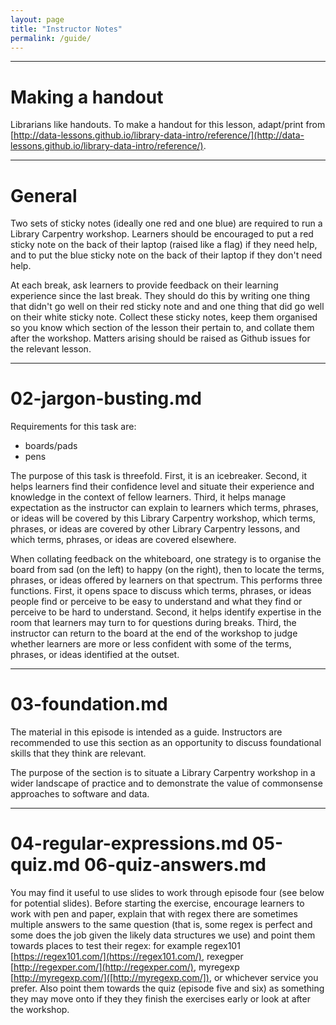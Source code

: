 ```yaml
---
layout: page
title: "Instructor Notes"
permalink: /guide/
---
```


____
# Making a handout

Librarians like handouts. To make a handout for this lesson, adapt/print from [http://data-lessons.github.io/library-data-intro/reference/](http://data-lessons.github.io/library-data-intro/reference/).
  
____
# General

Two sets of sticky notes (ideally one red and one blue) are required to run a Library Carpentry workshop. Learners should be encouraged to put a red sticky note on the back of their laptop (raised like a flag) if they need help, and to put the blue sticky note on the back of their laptop if they don't need help.

At each break, ask learners to provide feedback on their learning experience since the last break. They should do this by writing one thing that didn't go well on their red sticky note and and one thing that did go well on their white sticky note. Collect these sticky notes, keep them organised so you know which section of the lesson their pertain to, and collate them after the workshop. Matters arising should be raised as Github issues for the relevant lesson.
  
____
# 02-jargon-busting.md

Requirements for this task are:

- boards/pads
- pens

The purpose of this task is threefold. First, it is an icebreaker. Second, it helps learners find their confidence level and situate their experience and knowledge in the context of fellow learners. Third, it helps manage expectation as the instructor can explain to learners which terms, phrases, or ideas will be covered by this Library Carpentry workshop, which terms, phrases, or ideas are covered by other Library Carpentry lessons, and which terms, phrases, or ideas are covered elsewhere.

When collating feedback on the whiteboard, one strategy is to organise the board from sad (on the left) to happy (on the right), then to locate the terms, phrases, or ideas offered by learners on that spectrum. This performs three functions. First, it opens space to discuss which terms, phrases, or ideas people find or perceive to be easy to understand and what they find or perceive to be hard to understand. Second, it helps identify expertise in the room that learners may turn to for questions during breaks. Third, the instructor can return to the board at the end of the workshop to judge whether learners are more or less confident with some of the terms, phrases, or ideas identified at the outset.

____
# 03-foundation.md

The material in this episode is intended as a guide. Instructors are recommended to use this section as an opportunity to discuss foundational skills that they think are relevant.

The purpose of the section is to situate a Library Carpentry workshop in a wider landscape of practice and to demonstrate the value of commonsense approaches to software and data.

_____
# 04-regular-expressions.md 05-quiz.md 06-quiz-answers.md

You may find it useful to use slides to work through episode four (see below for potential slides). Before starting the exercise, encourage learners to work with pen and paper, explain that with regex there are sometimes multiple answers to the same question (that is, some regex is perfect and some does the job given the likely data structures we use) and point them towards places to test their regex: for example regex101 [https://regex101.com/](https://regex101.com/), rexegper [http://regexper.com/](http://regexper.com/), myregexp [http://myregexp.com/]([http://myregexp.com/]), or whichever service you prefer. Also point them towards the quiz (episode five and six) as something they may move onto if they they finish the exercises early or look at after the workshop.

